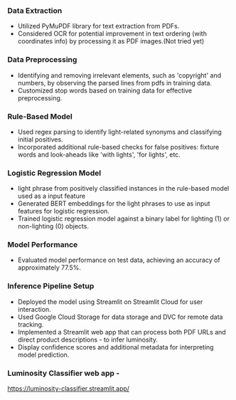 ### Data Extraction
- Utilized PyMuPDF library for text extraction from PDFs.
- Considered OCR for potential improvement in text ordering (with coordinates info) by processing it as PDF images.(Not tried yet)

### Data Preprocessing
- Identifying and removing irrelevant elements, such as 'copyright' and numbers, by observing the parsed lines from pdfs in training data.
- Customized stop words based on training data for effective preprocessing.

### Rule-Based Model
- Used regex parsing to identify light-related synonyms and classifying initial positives.
- Incorporated additional rule-based checks for false positives: fixture words and look-aheads like 'with lights', 'for lights', etc.

### Logistic Regression Model
- light phrase from positively classified instances in the rule-based model used as a input feature
- Generated BERT embeddings for the light phrases to use as input features for logistic regression.
- Trained logistic regression model against a binary label for lighting (1) or non-lighting (0) objects.

### Model Performance
- Evaluated model performance on test data, achieving an accuracy of approximately 77.5%.

### Inference Pipeline Setup
- Deployed the model using Streamlit on Streamlit Cloud for user interaction.
- Used Google Cloud Storage for data storage and DVC for remote data tracking.
- Implemented a Streamlit web app that can process both PDF URLs and direct product descriptions - to infer luminosity.
- Display confidence scores and additional metadata for interpreting model prediction.

### Luminosity Classifier web app - 
https://luminosity-classifier.streamlit.app/
